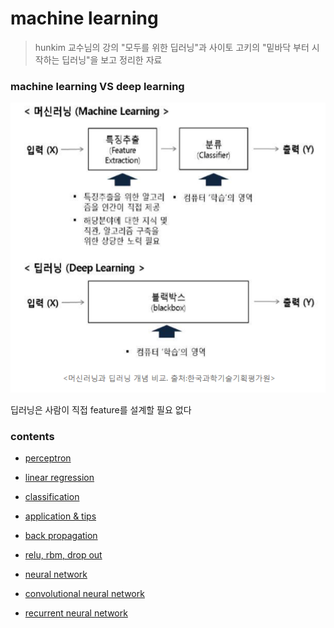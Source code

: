 # machine learning

> hunkim 교수님의 강의 "모두를 위한 딥러닝"과 사이토 고키의 "밑바닥 부터 시작하는 딥러닝"을 보고 정리한 자료





### machine learning VS deep learning



![01](./01.png)



딥러닝은 사람이 직접 feature를 설계할 필요 없다



### contents



* [perceptron](./perceptron)



* [linear regression](./linearRegression)



* [classification](./classification)



* [application & tips](./application&tips)



* [back propagation](./backpropagation)



* [relu, rbm, drop out](./relu)



* [neural network](./nn)



* [convolutional neural network](./cnn)



* [recurrent neural network](./rnn)















